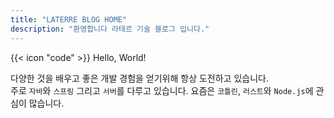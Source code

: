 ```yaml
---
title: "LATERRE BLOG HOME"
description: "환영합니다 라테르 기술 블로그 입니다."
---
```


<div class="flex px-4 py-2 mb-8 text-base rounded-md bg-primary-100 dark:bg-primary-900">
  <span class="flex items-center ltr:pr-3 rtl:pl-3 text-primary-400">
    {{< icon "code" >}}
  </span>
  <span class="flex items-center justify-between grow dark:text-neutral-300">
    <span class="prose dark:prose-invert">Hello, World!</span>
  </span>
</div>

다양한 것을 배우고 좋은 개발 경험을 얻기위해 항상 도전하고 있습니다.  
주로 `자바`와 `스프링` 그리고 `서버`를 다루고 있습니다. 요즘은 `코틀린`, `러스트`와 `Node.js`에 관심이 많습니다.